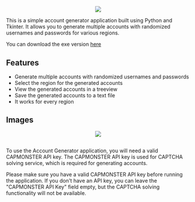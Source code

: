 # 
<p align="center">
  <img src="https://github.com/Kirbyy1/riot-account-generator/blob/main/assets/rglogo.png" />
</p>


This is a simple account generator application built using Python and Tkinter. It allows you to generate multiple accounts with randomized usernames and passwords for various regions.

You can download the exe version [here](https://github.com/Kirbyy1/riot-account-generator/releases/tag/Alpha)

## Features

-   Generate multiple accounts with randomized usernames and passwords
-   Select the region for the generated accounts
-   View the generated accounts in a treeview
-   Save the generated accounts to a text file
- It works for every region

## **Images**
<p align="center">
  <img src="https://github.com/Kirbyy1/riot-account-generator/blob/main/image.png" />
</p>

##
To use the Account Generator application, you will need a valid CAPMONSTER API key. The CAPMONSTER API key is used for CAPTCHA solving service, which is required for generating accounts.

Please make sure you have a valid CAPMONSTER API key before running the application. If you don't have an API key, you can leave the "CAPMONSTER API Key" field empty, but the CAPTCHA solving functionality will not be available.

